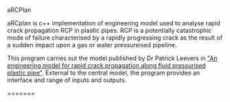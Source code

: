 aRCPlan

aRCplan is c++ implementation of engineering model used to analyse rapid crack propagation RCP in plastic pipes. RCP is a potentially catastrophic mode of failure characterised by a rapidly progressing crack as the result of a sudden impact upon a gas or water pressureised pipeline. 

This program carries out the model published by Dr Patrick Leevers in ["An engineering model for rapid crack propagation along fluid pressurised plastic pipe"](http://www.sciencedirect.com/science/article/pii/S0013794412003530). External to the central model, the program provides an interface and range of inputs and outputs. 


=======
